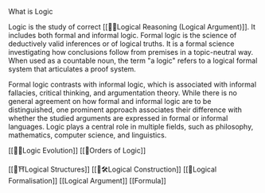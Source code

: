 What is Logic 

Logic is the study of correct [[🧩🤔Logical Reasoning (Logical Argument)]]. It includes both formal and informal logic. Formal logic is the science of deductively valid inferences or of logical truths. It is a formal science investigating how conclusions follow from premises in a topic-neutral way. When used as a countable noun, the term "a logic" refers to a logical formal system that articulates a proof system. 

Formal logic contrasts with informal logic, which is associated with informal fallacies, critical thinking, and argumentation theory.
While there is no general agreement on how formal and informal logic are to be distinguished, one prominent approach associates their difference with whether the studied arguments are expressed in formal or informal languages. 
Logic plays a central role in multiple fields, such as philosophy, mathematics, computer science, and linguistics.


[[🧩🧬Logic Evolution]]
[[🧩Orders of Logic]]


[[🧩⛩Logical Structures]]
[[🧩🛠Logical Construction]]
[[🧩Logical Formalisation]]
[[Logical Argument]]
[[Formula]]